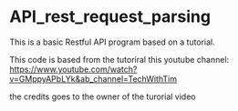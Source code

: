 # API_rest_request_parsing

This is a basic Restful API program based on a tutorial.

This code is based from the tutoriral this youtube channel: https://www.youtube.com/watch?v=GMppyAPbLYk&ab_channel=TechWithTim

the credits goes to the owner of the turorial video 
